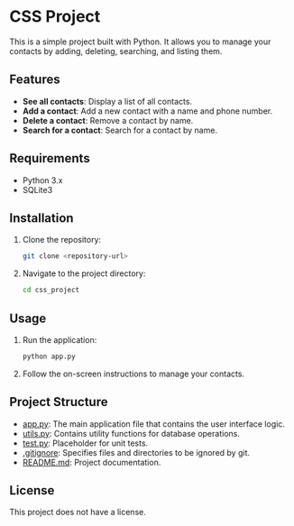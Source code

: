 # CSS Project

This is a simple project built with Python. It allows you to manage your contacts by adding, deleting, searching, and listing them.

## Features

- **See all contacts**: Display a list of all contacts.
- **Add a contact**: Add a new contact with a name and phone number.
- **Delete a contact**: Remove a contact by name.
- **Search for a contact**: Search for a contact by name.

## Requirements

- Python 3.x
- SQLite3

## Installation

1. Clone the repository:
    ```sh
    git clone <repository-url>
    ```
2. Navigate to the project directory:
    ```sh
    cd css_project
    ```

## Usage

1. Run the application:
    ```sh
    python app.py
    ```
2. Follow the on-screen instructions to manage your contacts.

## Project Structure

- [app.py](http://_vscodecontentref_/1): The main application file that contains the user interface logic.
- [utils.py](http://_vscodecontentref_/2): Contains utility functions for database operations.
- [test.py](http://_vscodecontentref_/3): Placeholder for unit tests.
- [.gitignore](http://_vscodecontentref_/4): Specifies files and directories to be ignored by git.
- [README.md](http://_vscodecontentref_/5): Project documentation.

## License

This project does not have a license.